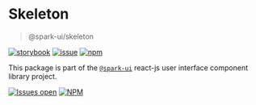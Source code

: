 # Skeleton
> @spark-ui/skeleton

[![storybook](https://img.shields.io/badge/storybook-black?logo=storybook)](https://sparkui.vercel.app/?path=/docs/components-skeleton--docs)
[![issue](https://img.shields.io/badge/report%20a%20bug-black?logo=openbugbounty&logoColor=red)](https://github.com/leboncoin/spark-web/issues/new?&projects=4&template=bug-report.yml&assignees=&labels=Component,Component%3A%20skeleton)
[![npm](https://img.shields.io/npm/dt/%40spark-ui/skeleton?logo=npm&labelColor=black)](https://www.npmjs.com/package/@spark-ui/skeleton)


This package is part of the [`@spark-ui`](https://github.com/leboncoin/spark-web) react-js user interface component library project.

[![Issues open](https://img.shields.io/github/issues-search/leboncoin/spark-web?query=is%3Aopen%20label%3A%22Component%3A%20skeleton%22&logo=openbugbounty&logoColor=red&label=issues%20open&color=red)](https://github.com/leboncoin/spark-web/issues?q=is%3Aopen+label%3AComponent%3A%20skeleton)
[![NPM](https://img.shields.io/npm/l/%40spark-ui%2Fskeleton)](https://github.com/leboncoin/spark-web/blob/main/packages/components/skeleton/LICENSE.md)
